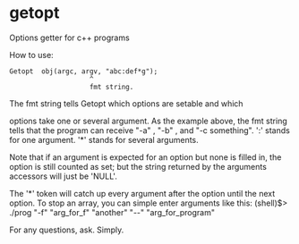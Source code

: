 getopt
======

Options getter for c++ programs

How to use:

	Getopt	obj(argc, argv, "abc:def*g");
						^
						fmt string.
	
The fmt string tells Getopt which options are setable and which

options take one or several argument. As the example above, the fmt string
tells that the program can receive "-a" , "-b" , and "-c something".
':' stands for one argument.
'\*' stands for several arguments.

Note that if an argument is expected for an option but none is filled in,
the option is still counted as set; but the string returned by the arguments
accessors will just be 'NULL'.

The '\*' token will catch up every argument after the option until the next
option. To stop an array, you can simple enter arguments like this:
(shell)$> ./prog "-f" "arg\_for\_f" "another" "--" "arg\_for\_program"

For any questions, ask. Simply.
